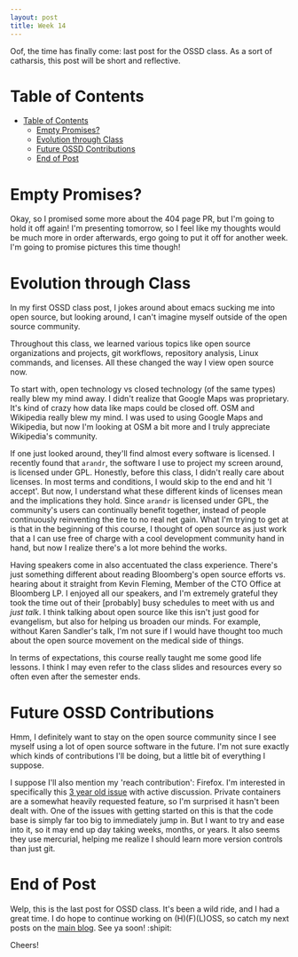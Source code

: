 ```yaml
---
layout: post
title: Week 14
---
```

Oof, the time has finally come: last post for the OSSD class. As a sort of catharsis, this post will be short and reflective.


<a id="org8b047c8"></a>

# Table of Contents

- [Table of Contents](#org8b047c8)
    - [Empty Promises?](#org86aa917)
    - [Evolution through Class](#org4567de0)
    - [Future OSSD Contributions](#orgdbf1b86)
    - [End of Post](#orgfc4b5bc)

<a id="org86aa917"></a>

# Empty Promises?

Okay, so I promised some more about the 404 page PR, but I'm going to hold it off again! I'm presenting tomorrow, so I feel like my thoughts would be much more in order afterwards, ergo going to put it off for another week. I'm going to promise pictures this time though!


<a id="org4567de0"></a>

# Evolution through Class

In my first OSSD class post, I jokes around about emacs sucking me into open source, but looking around, I can't imagine myself outside of the open source community.

Throughout this class, we learned various topics like open source organizations and projects, git workflows, repository analysis, Linux commands, and licenses. All these changed the way I view open source now.

To start with, open technology vs closed technology (of the same types) really blew my mind away. I didn't realize that Google Maps was proprietary. It's kind of crazy how data like maps could be closed off. OSM and Wikipedia really blew my mind. I was used to using Google Maps and Wikipedia, but now I'm looking at OSM a bit more and I truly appreciate Wikipedia's community.

If one just looked around, they'll find almost every software is licensed. I recently found that `arandr`, the software I use to project my screen around, is licensed under GPL. Honestly, before this class, I didn't really care about licenses. In most terms and conditions, I would skip to the end and hit 'I accept'. But now, I understand what these different kinds of licenses mean and the implications they hold. Since `arandr` is licensed under GPL, the community's users can continually benefit together, instead of people continuously reinventing the tire to no real net gain. What I'm trying to get at is that in the beginning of this course, I thought of open source as just work that a I can use free of charge with a cool development community hand in hand, but now I realize there's a lot more behind the works.

Having speakers come in also accentuated the class experience. There's just something different about reading Bloomberg's open source efforts vs. hearing about it straight from Kevin Fleming, Member of the CTO Office at Bloomberg LP. I enjoyed all our speakers, and I'm extremely grateful they took the time out of their [probably] busy schedules to meet with us and *just talk*. I think talking about open source like this isn't just good for evangelism, but also for helping us broaden our minds. For example, without Karen Sandler's talk, I'm not sure if I would have thought too much about the open source movement on the medical side of things.

In terms of expectations, this course really taught me some good life lessons. I think I may even refer to the class slides and resources every so often even after the semester ends.


<a id="orgdbf1b86"></a>

# Future OSSD Contributions

Hmm, I definitely want to stay on the open source community since I see myself using a lot of open source software in the future. I'm not sure exactly which kinds of contributions I'll be doing, but a little bit of everything I suppose.

I suppose I'll also mention my 'reach contribution': Firefox. I'm interested in specifically this [3 year old issue](https://bugzilla.mozilla.org/show_bug.cgi?id=1320757) with active discussion. Private containers are a somewhat heavily requested feature, so I'm surprised it hasn't been dealt with. One of the issues with getting started on this is that the code base is simply far too big to immediately jump in. But I want to try and ease into it, so it may end up day taking weeks, months, or years. It also seems they use mercurial, helping me realize I should learn more version controls than just git.


<a id="orgfc4b5bc"></a>

# End of Post

Welp, this is the last post for OSSD class. It's been a wild ride, and I had a great time. I do hope to continue working on (H)(F)(L)OSS, so catch my next posts on the [main blog](https://khinshankhan.com). See ya soon! :shipit:

Cheers!
